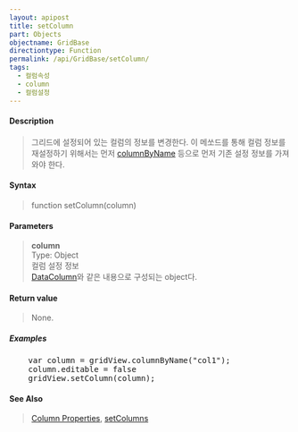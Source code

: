 ```yaml
---
layout: apipost
title: setColumn
part: Objects
objectname: GridBase
directiontype: Function
permalink: /api/GridBase/setColumn/
tags:
  - 컬럼속성
  - column
  - 컬럼설정
---
```



#### Description

> 그리드에 설정되어 있는 컬럼의 정보를 변경한다.
> 이 메쏘드를 통해 컬럼 정보를 재설정하기 위해서는 먼저 [columnByName](/api/GridBase/columnByName/) 등으로 먼저
> 기존 설정 정보를 가져와야 한다.

#### Syntax

> function setColumn(column)

#### Parameters

> **column**  
> Type: Object  
> 컬럼 설정 정보  
> [DataColumn](/api/types/DataColumn/)와 같은 내용으로 구성되는 object다.  

#### Return value

> None.

##### Examples 

<pre class="prettyprint">
    var column = gridView.columnByName("col1");
    column.editable = false
    gridView.setColumn(column);
</pre>

#### See Also
> [Column Properties](http://demo.realgrid.com/Demo/ColumnProperties), [setColumns](/api/GridBase/setColumns)
